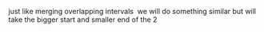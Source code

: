 just like merging overlapping intervals
​
we will do something similar but will take the bigger start and smaller end of the 2
​
​